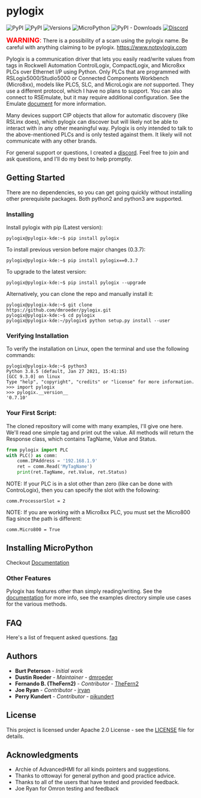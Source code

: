 

# pylogix


![PyPI](https://img.shields.io/pypi/v/pylogix?label=pypi%20pylogix)
![PyPI](https://img.shields.io/pypi/l/pylogix)
![Versions](https://img.shields.io/pypi/pyversions/pylogix)
![MicroPython](https://img.shields.io/badge/micropython-1.20.0+-red?logo=micropython)
![PyPI - Downloads](https://img.shields.io/pypi/dm/pylogix)
[![Discord](https://img.shields.io/static/v1?label=discord&message=support&color=738adb&logo=discord)](https://discord.gg/tw8E9EAAnf)


<span style="color:red"> <font size="4">**WARNING**:</font> </span> There is a possibility of a scam using the pylogix name. Be careful with anything claiming to be pylogix.  https://www.notpylogix.com


Pylogix is a communication driver that lets you easily read/write values from tags in Rockwell Automation ControlLogix, CompactLogix, and Micro8xx PLCs over Ethernet I/P using Python.  Only PLCs that are programmed with RSLogix5000/Studio5000 or Connected Components Workbench (Micro8xx), models like PLC5, SLC, and MicroLogix are *not* supported.  They use a different protocol, which I have no plans to support.  You can also connect to RSEmulate, but it may require additional
configuration.  See the Emulate [document](https://github.com/dmroeder/pylogix/blob/master/docs/Emulate.md) for more information.

Many devices support CIP objects that allow for automatic discovery (like RSLinx does), which pylogix can discover but will likely not be able to interact with in any other meaningful way.  Pylogix is only intended to talk to the above-mentioned PLCs and is only tested against them.  It likely will not communicate with any other brands.

For general support or questions, I created a [discord](https://discord.gg/tw8E9EAAnf).  Feel free to join and ask questions, and I'll do my best to help promptly.

## Getting Started

There are no dependencies, so you can get going quickly without installing other prerequisite packages.  Both python2 and python3 are supported.

### Installing

Install pylogix with pip (Latest version):

```console
pylogix@pylogix-kde:~$ pip install pylogix
```

To install previous version before major changes (0.3.7):

```console
pylogix@pylogix-kde:~$ pip install pylogix==0.3.7
```

To upgrade to the latest version:

```console
pylogix@pylogix-kde:~$ pip install pylogix --upgrade
```

Alternatively, you can clone the repo and manually install it:

```console
pylogix@pylogix-kde:~$ git clone https://github.com/dmroeder/pylogix.git
pylogix@pylogix-kde:~$ cd pylogix
pylogix@pylogix-kde:~/pylogix$ python setup.py install --user
```

### Verifying Installation

To verify the installation on Linux, open the terminal and use the following commands:

```console
pylogix@pylogix-kde:~$ python3
Python 3.8.5 (default, Jan 27 2021, 15:41:15) 
[GCC 9.3.0] on linux
Type "help", "copyright", "credits" or "license" for more information.
>>> import pylogix
>>> pylogix.__version__
'0.7.10'
```

### Your First Script:

The cloned repository will come with many examples, I'll give one here.  We'll read one simple tag and print out the value.  All methods will return the Response class, which contains TagName, Value and Status.

```python
from pylogix import PLC
with PLC() as comm:
    comm.IPAddress = '192.168.1.9'
    ret = comm.Read('MyTagName')
    print(ret.TagName, ret.Value, ret.Status)
```

NOTE: If your PLC is in a slot other than zero (like can be done with ControLogix), then you can specify the slot with the following:

```
comm.ProcessorSlot = 2
```

NOTE: If you are working with a Micro8xx PLC, you must set the Micro800 flag since the path is different:

```
comm.Micro800 = True
```

## Installing MicroPython

Checkout [Documentation](https://github.com/dmroeder/pylogix/blob/master/docs/mpy/README.md)

### Other Features

Pylogix has features other than simply reading/writing.  See the [documentation](https://github.com/dmroeder/pylogix/blob/master/docs/Documentation.md) for more info, see the examples directory
simple use cases for the various methods.

## FAQ

Here's a list of frequent asked questions. [faq](https://github.com/dmroeder/pylogix/blob/master/docs/FAQ.md)

## Authors
* **Burt Peterson** - *Initial work*
* **Dustin Roeder** - *Maintainer* - [dmroeder](https://github.com/dmroeder)
* **Fernando B. (TheFern2)** - *Contributor* - [TheFern2](https://github.com/TheFern2)
* **Joe Ryan** - *Contributor* - [jryan](https://bitbucket.org/jryan/aphytcomm/src/master/)
* **Perry Kundert** - *Contributor* - [pjkundert](https://github.com/pjkundert)

## License

This project is licensed under Apache 2.0 License - see the [LICENSE](https://github.com/dmroeder/pylogix/blob/master/LICENSE.txt) file for details.

## Acknowledgments

* Archie of AdvancedHMI for all kinds pointers and suggestions.
* Thanks to ottowayi for general python and good practice advice.
* Thanks to all of the users that have tested and provided feedback.
* Joe Ryan for Omron testing and feedback
